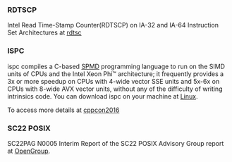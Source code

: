 ### RDTSCP
Intel Read Time-Stamp Counter(RDTSCP) on IA-32 and IA-64 Instruction Set Architectures at [rdtsc](https://gist.github.com/reaur/bacfd6d2b89d507d86959784bb99d627)

### ISPC
ispc compiles a C-based  [SPMD](https://en.wikipedia.org/wiki/SPMD) programming language to run on the SIMD units of CPUs and the Intel Xeon Phi™ architecture; it frequently provides a 3x or more speedup on CPUs with 4-wide vector SSE units and 5x-6x on CPUs with 8-wide AVX vector units, without any of the difficulty of writing intrinsics code.
You can download ispc on your machine at [Linux](https://github.com/ispc/ispc/releases/download/v1.13.0/ispc-v1.13.0-linux.tar.gz).

To access more details at [cppcon2016](https://www.youtube.com/watch?v=UgaQCg-0ZoU&t=330s)

### SC22 POSIX
SC22PAG N0005 Interim Report of the SC22 POSIX Advisory Group report at [OpenGroup](https://collaboration.opengroup.org/projects/sc22pag/documents/6511/SC22-PAG-N0005-interim.pdf).
